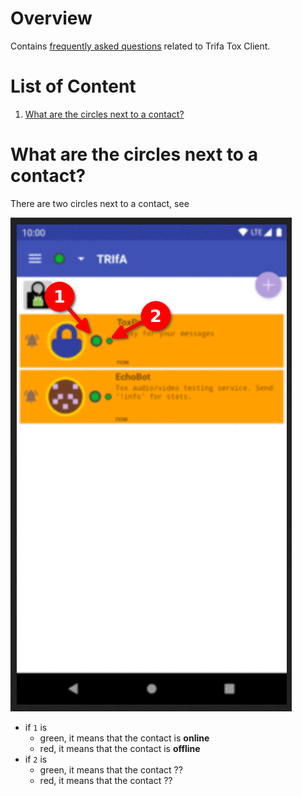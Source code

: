 # Overview

Contains [frequently asked questions](https://en.wikipedia.org/wiki/FAQ)
related to Trifa Tox Client.


# List of Content

1. [What are the circles next to a contact?](#what-are-the-circles-next-to-a-contact)


# What are the circles next to a contact?

There are two circles next to a contact, see

![Example Trifa Contact List](./doc/trifa-contact-list.png)

* if `1` is
    * green, it means that the contact is **online**
    * red, it means that the contact is **offline**
* if `2` is
    * green, it means that the contact ??
    * red, it means that the contact ??
